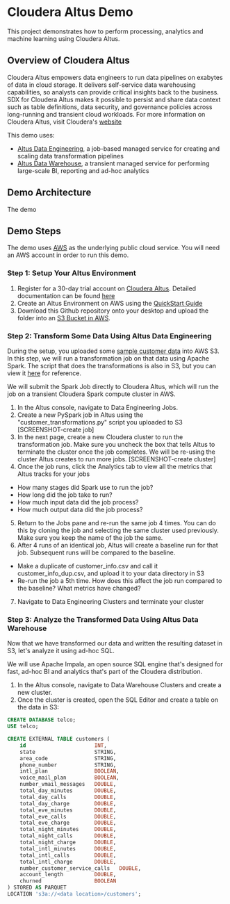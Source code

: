 # Cloudera Altus Demo

This project demonstrates how to perform processing, analytics and machine learning
using Cloudera Altus. 

## Overview of Cloudera Altus
Cloudera Altus empowers data engineers to run data pipelines on exabytes of data in 
cloud storage. It delivers self-service data warehousing capabilities, so analysts 
can provide critical insights back to the business. SDX for Cloudera Altus makes 
it possible to persist and share data context such as table definitions, data security, 
and governance policies across long-running and transient cloud workloads. For more 
information on Cloudera Altus, visit Cloudera's [website](https://www.cloudera.com/products/altus.html)

This demo uses:
* [Altus Data Engineering](https://www.cloudera.com/products/altus/altus-data-engineering.html), a job-based managed service for creating and scaling data transformation pipelines
* [Altus Data Warehouse](https://www.cloudera.com/products/altus/altus-data-warehouse.html), a transient managed service for performing large-scale BI, reporting and ad-hoc analytics

## Demo Architecture
The demo 

## Demo Steps
The demo uses [AWS](aws.amazon.com) as the underlying public cloud service. You 
will need an AWS account in order to run this demo. 

### Step 1: Setup Your Altus Environment
1. Register for a 30-day trial account on [Cloudera Altus](altus.cloudera.com). Detailed documentation can be found [here](https://www.cloudera.com/documentation/altus/topics/alt_gettingstarted.html#trial_get_started)
2. Create an Altus Environment on AWS using the [QuickStart Guide](https://www.cloudera.com/documentation/altus/topics/alt_env_setup_aws.html#env_wizard)
3. Download this Github repository onto your desktop and upload the folder into an [S3 Bucket in AWS](https://docs.aws.amazon.com/AmazonS3/latest/user-guide/upload-objects.html). 

### Step 2: Transform Some Data Using Altus Data Engineering
During the setup, you uploaded some [sample customer data](GITHUB-data) into AWS S3. 
In this step, we will run a transformation job on that data using Apache Spark. The 
script that does the transformations is also in S3, but you can view it [here](GITHUB-script) 
for reference. 

We will submit the Spark Job directly to Cloudera Altus, which will run the job on a 
transient Cloudera Spark compute cluster in AWS.

1. In the Altus console, navigate to Data Engineering Jobs.
2. Create a new PySpark job in Altus using the "customer_transformations.py" script you uploaded to S3
[SCREENSHOT-create job]
3. In the next page, create a new Cloudera cluster to run the transformation job. Make sure you uncheck the box that tells Altus to terminate the cluster once the job completes. We will be re-using the cluster Altus creates to run more jobs.
[SCREENSHOT-create cluster]
4. Once the job runs, click the Analytics tab to view all the metrics that Altus tracks for your jobs
  * How many stages did Spark use to run the job?
  * How long did the job take to run?
  * How much input data did the job process?
  * How much output data did the job process?
5. Return to the Jobs pane and re-run the same job 4 times. You can do this by cloning the job and selecting the same cluster used previously. Make sure you keep the name of the job the same. 
6. After 4 runs of an identical job, Altus will create a baseline run for that job. Subsequent runs will be compared to the baseline. 
  * Make a duplicate of customer_info.csv and call it customer_info_dup.csv, and upload it to your data directory in S3
  * Re-run the job a 5th time. How does this affect the job run compared to the baseline? What metrics have changed?
7. Navigate to Data Engineering Clusters and terminate your cluster

### Step 3: Analyze the Transformed Data Using Altus Data Warehouse
Now that we have transformed our data and written the resulting dataset in S3, let's analyze it using ad-hoc SQL. 

We will use Apache Impala, an open source SQL engine that's designed for fast, ad-hoc
BI and analytics that's part of the Cloudera distribution. 

1. In the Altus console, navigate to Data Warehouse Clusters and create a new cluster.
2. Once the cluster is created, open the SQL Editor and create a table on the data in S3:
``` sql
CREATE DATABASE telco;
USE telco;

CREATE EXTERNAL TABLE customers (
    id                      INT,
    state                   STRING,
    area_code               STRING,
    phone_number            STRING,
    intl_plan               BOOLEAN,
    voice_mail_plan         BOOLEAN,
    number_vmail_messages   DOUBLE,
    total_day_minutes       DOUBLE,
    total_day_calls         DOUBLE,
    total_day_charge        DOUBLE,
    total_eve_minutes       DOUBLE,
    total_eve_calls         DOUBLE,
    total_eve_charge        DOUBLE,
    total_night_minutes     DOUBLE,
    total_night_calls       DOUBLE,
    total_night_charge      DOUBLE,
    total_intl_minutes      DOUBLE,
    total_intl_calls        DOUBLE,
    total_intl_charge       DOUBLE,
    number_customer_service_calls   DOUBLE,
    account_length          DOUBLE,
    churned                 BOOLEAN
) STORED AS PARQUET
LOCATION 's3a://<data location>/customers';
```